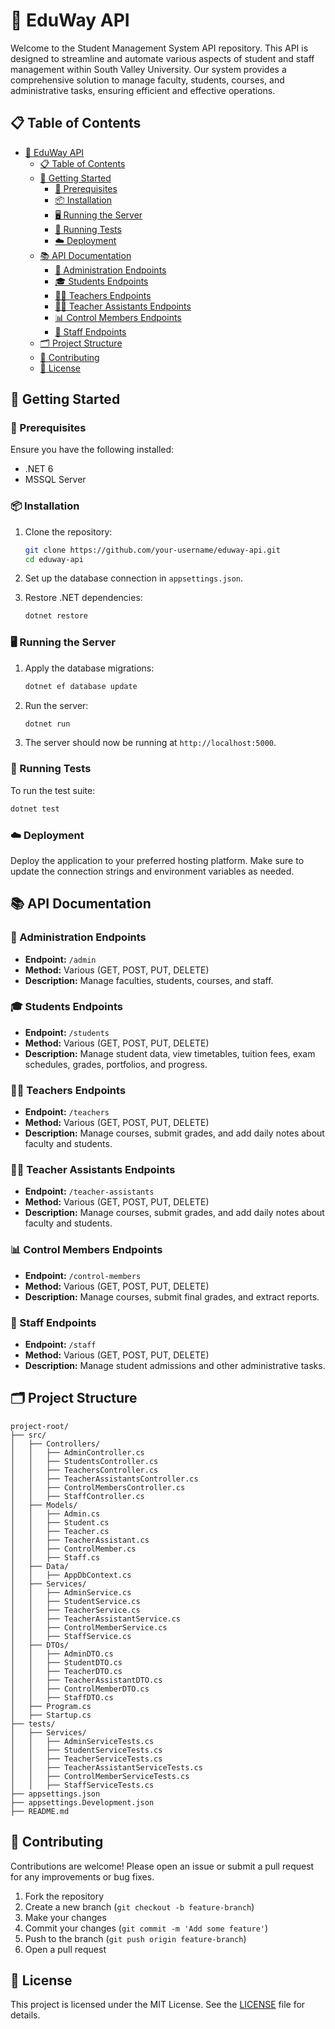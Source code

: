 # 🌟 EduWay API

Welcome to the Student Management System API repository. This API is designed to streamline and automate various aspects of student and staff management within South Valley University. Our system provides a comprehensive solution to manage faculty, students, courses, and administrative tasks, ensuring efficient and effective operations.

## 📋 Table of Contents

- [🌟 EduWay API](#-eduway-api)
  - [📋 Table of Contents](#-table-of-contents)
  - [🚀 Getting Started](#-getting-started)
    - [🔧 Prerequisites](#-prerequisites)
    - [📦 Installation](#-installation)
    - [🖥️ Running the Server](#️-running-the-server)
    - [🧪 Running Tests](#-running-tests)
    - [☁️ Deployment](#️-deployment)
  - [📚 API Documentation](#-api-documentation)
    - [👥 Administration Endpoints](#-administration-endpoints)
    - [🎓 Students Endpoints](#-students-endpoints)
    - [👩‍🏫 Teachers Endpoints](#-teachers-endpoints)
    - [👨‍🏫 Teacher Assistants Endpoints](#-teacher-assistants-endpoints)
    - [📊 Control Members Endpoints](#-control-members-endpoints)
    - [👥 Staff Endpoints](#-staff-endpoints)
  - [🗂️ Project Structure](#-project-structure)
  - [🤝 Contributing](#-contributing)
  - [📜 License](#-license)

## 🚀 Getting Started

### 🔧 Prerequisites

Ensure you have the following installed:

- .NET 6
- MSSQL Server

### 📦 Installation

1. Clone the repository:
   ```bash
   git clone https://github.com/your-username/eduway-api.git
   cd eduway-api
   ```

2. Set up the database connection in `appsettings.json`.

3. Restore .NET dependencies:
   ```bash
   dotnet restore
   ```

### 🖥️ Running the Server

1. Apply the database migrations:
   ```bash
   dotnet ef database update
   ```

2. Run the server:
   ```bash
   dotnet run
   ```

3. The server should now be running at `http://localhost:5000`.

### 🧪 Running Tests

To run the test suite:

```bash
dotnet test
```

### ☁️ Deployment

Deploy the application to your preferred hosting platform. Make sure to update the connection strings and environment variables as needed.

## 📚 API Documentation

### 👥 Administration Endpoints

- **Endpoint:** `/admin`
- **Method:** Various (GET, POST, PUT, DELETE)
- **Description:** Manage faculties, students, courses, and staff.

### 🎓 Students Endpoints

- **Endpoint:** `/students`
- **Method:** Various (GET, POST, PUT, DELETE)
- **Description:** Manage student data, view timetables, tuition fees, exam schedules, grades, portfolios, and progress.

### 👩‍🏫 Teachers Endpoints

- **Endpoint:** `/teachers`
- **Method:** Various (GET, POST, PUT, DELETE)
- **Description:** Manage courses, submit grades, and add daily notes about faculty and students.

### 👨‍🏫 Teacher Assistants Endpoints

- **Endpoint:** `/teacher-assistants`
- **Method:** Various (GET, POST, PUT, DELETE)
- **Description:** Manage courses, submit grades, and add daily notes about faculty and students.

### 📊 Control Members Endpoints

- **Endpoint:** `/control-members`
- **Method:** Various (GET, POST, PUT, DELETE)
- **Description:** Manage courses, submit final grades, and extract reports.

### 👥 Staff Endpoints

- **Endpoint:** `/staff`
- **Method:** Various (GET, POST, PUT, DELETE)
- **Description:** Manage student admissions and other administrative tasks.

## 🗂️ Project Structure

```
project-root/
├── src/
│   ├── Controllers/
│   │   ├── AdminController.cs
│   │   ├── StudentsController.cs
│   │   ├── TeachersController.cs
│   │   ├── TeacherAssistantsController.cs
│   │   ├── ControlMembersController.cs
│   │   ├── StaffController.cs
│   ├── Models/
│   │   ├── Admin.cs
│   │   ├── Student.cs
│   │   ├── Teacher.cs
│   │   ├── TeacherAssistant.cs
│   │   ├── ControlMember.cs
│   │   ├── Staff.cs
│   ├── Data/
│   │   ├── AppDbContext.cs
│   ├── Services/
│   │   ├── AdminService.cs
│   │   ├── StudentService.cs
│   │   ├── TeacherService.cs
│   │   ├── TeacherAssistantService.cs
│   │   ├── ControlMemberService.cs
│   │   ├── StaffService.cs
│   ├── DTOs/
│   │   ├── AdminDTO.cs
│   │   ├── StudentDTO.cs
│   │   ├── TeacherDTO.cs
│   │   ├── TeacherAssistantDTO.cs
│   │   ├── ControlMemberDTO.cs
│   │   ├── StaffDTO.cs
│   ├── Program.cs
│   ├── Startup.cs
├── tests/
│   ├── Services/
│   │   ├── AdminServiceTests.cs
│   │   ├── StudentServiceTests.cs
│   │   ├── TeacherServiceTests.cs
│   │   ├── TeacherAssistantServiceTests.cs
│   │   ├── ControlMemberServiceTests.cs
│   │   ├── StaffServiceTests.cs
├── appsettings.json
├── appsettings.Development.json
├── README.md
```

## 🤝 Contributing

Contributions are welcome! Please open an issue or submit a pull request for any improvements or bug fixes.

1. Fork the repository
2. Create a new branch (`git checkout -b feature-branch`)
3. Make your changes
4. Commit your changes (`git commit -m 'Add some feature'`)
5. Push to the branch (`git push origin feature-branch`)
6. Open a pull request

## 📜 License

This project is licensed under the MIT License. See the [LICENSE](LICENSE) file for details.
